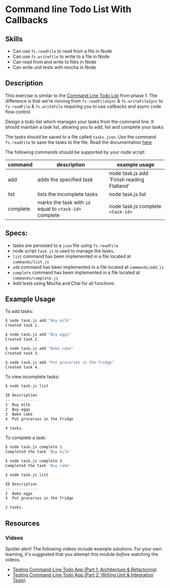 # Command line Todo List With Callbacks

## Skills

- Can use `fs.readFile` to read from a file in Node
- Can use `fs.writeFile` to write to a file in Node
- Can read from and write to files in Node
- Can write unit tests with mocha in Node

## Description

This exercise is similar to the [Command Line Todo List](https://curriculum.learnersguild.org/modules/Command-Line-Todo-List/) from phase 1. The difference is that we're moving from `fs.readFileSync` & `fs.writeFileSync` to `fs.readFile` & `fs.writeFile` requiring you to use callbacks and async code flow control.

Design a todo-list which manages your tasks from the command line. It should maintain a task list, allowing you to add, list and complete your tasks.

The tasks should be saved to a file called `tasks.json`. Use the command `fs.readFile` to save the tasks to the file. Read the documentation [here](https://nodejs.org/api/fs.html#fs_fs_readfile_path_options_callback)

The following commands should be supported by your node script:

| command  | description                                            | example usage                             |
|----------|--------------------------------------------------------|-------------------------------------------|
| add      | adds the specified task                                | node task.js add 'Finish reading Flatland'|
| list     | lists the incomplete tasks                             | node task.js list                         |
| complete | marks the task with `id` equal to `<task-id>` complete | node task.js complete `<task-id>`         |


## Specs:
- tasks are persisted to a `json` file using `fs.readFile`
- node script `task.js` is used to manage the tasks.
- `list` command has been implemented in a file located at `commands/list.js`
- `add` command has been implemented in a file located at `commands/add.js`
- `complete` command has been implemented in a file located at `commands/complete.js`
- Add tests using Mocha and Chai for all functions


## Example Usage

To add tasks:
```bash
$ node task.js add "Buy milk"
Created task 1.

$ node task.js add "Buy eggs"
Created task 2.

$ node task.js add "Bake cake"
Created task 3.

$ node task.js add "Put groceries in the fridge"
Created task 4.
```

To view incomplete tasks:
```bash
$ node task.js list

ID Description
-- -----------
1  Buy milk
2  Buy eggs
3  Bake cake
4  Put groceries in the fridge

4 tasks.
```

To complete a task:
```bash
$ node task.js complete 1
Completed the task 'Buy milk'

$ node task.js complete 3
Completed the task 'Buy cake'

$ node task.js list

ID Description
-- -----------
2  Bake eggs
4  Put groceries in the fridge

2 tasks.
```

## Resources

### Videos
Spoiler alert! The following videos include example solutions. For your own learning, it's suggested that you attempt this module _before_ watching the videos.

- [Testing Command-Line Todo App (Part 1: Architecture & Refactoring)](https://youtu.be/icrNTnNLV2Q)
- [Testing Command-Line Todo App (Part 2: Writing Unit & Integration Tests)](https://youtu.be/TVr_eBdSukw)
